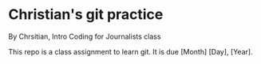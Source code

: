# Christian's git practice

By Chrsitian, Intro Coding for Journalists class

This repo is a class assignment to learn git. It is due [Month] [Day], [Year].